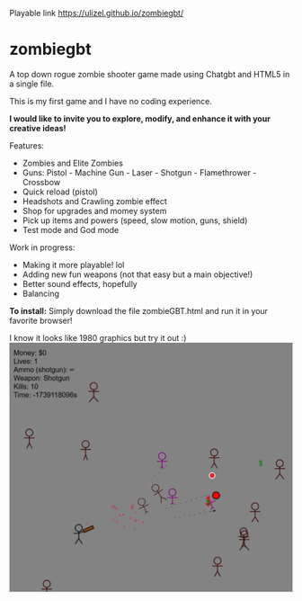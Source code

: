 Playable link
https://ulizel.github.io/zombiegbt/

# zombiegbt
A top down rogue zombie shooter game made using Chatgbt and HTML5 in a single file.

This is my first game and I have no coding experience. 

**I would like to invite you to explore, modify, and enhance it with your creative ideas!**

Features:
- Zombies and Elite Zombies
- Guns: Pistol - Machine Gun - Laser - Shotgun - Flamethrower - Crossbow
- Quick reload (pistol)
- Headshots and Crawling zombie effect
- Shop for upgrades and momey system
- Pick up items and powers (speed, slow motion, guns, shield)
- Test mode and God mode

Work in progress:
- Making it more playable! lol
- Adding new fun weapons (not that easy but a main objective!)
- Better sound effects, hopefully
- Balancing


**To install:**
Simply download the file zombieGBT.html and run it in your favorite browser!

I know it looks like 1980 graphics but try it out :)
![Demo](https://github.com/ulizel/zombiegbt/blob/main/demo%20image.png)

